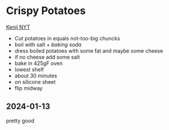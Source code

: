# Crispy Potatoes

[Kenji NYT](https://www.youtube.com/watch?v=fS93o6RFPDg)

- Cut potatoes in equals not-too-big chuncks
- boil with salt + _baking soda_
- dress boiled potatoes with some fat and maybe some cheese
- if no cheese add some salt
- bake in 425gF oven 
- lowest shelf
- about 30 minutes 
- on silicone sheet
- flip midway

## 2024-01-13
pretty good
